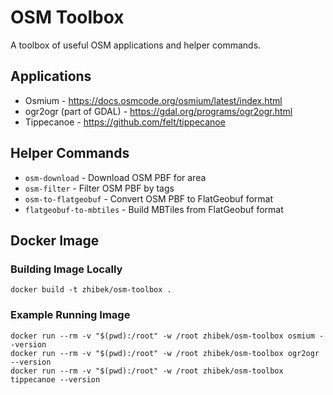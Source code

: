 # OSM Toolbox

A toolbox of useful OSM applications and helper commands.


## Applications

* Osmium - https://docs.osmcode.org/osmium/latest/index.html
* ogr2ogr (part of GDAL) - https://gdal.org/programs/ogr2ogr.html
* Tippecanoe - https://github.com/felt/tippecanoe


## Helper Commands

* `osm-download` - Download OSM PBF for area
* `osm-filter` - Filter OSM PBF by tags
* `osm-to-flatgeobuf` - Convert OSM PBF to FlatGeobuf format
* `flatgeobuf-to-mbtiles` - Build MBTiles from FlatGeobuf format


## Docker Image

### Building Image Locally

```
docker build -t zhibek/osm-toolbox .
```

### Example Running Image

```
docker run --rm -v "$(pwd):/root" -w /root zhibek/osm-toolbox osmium --version
docker run --rm -v "$(pwd):/root" -w /root zhibek/osm-toolbox ogr2ogr --version
docker run --rm -v "$(pwd):/root" -w /root zhibek/osm-toolbox tippecanoe --version
```

